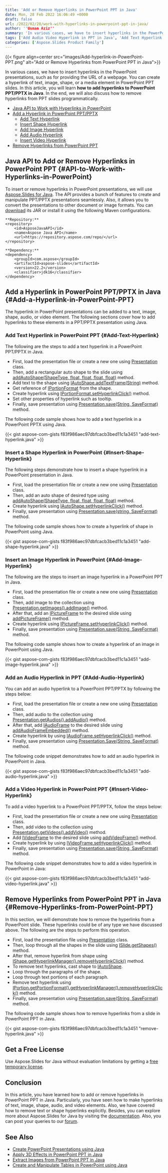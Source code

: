 ```yaml
---
title: 'Add or Remove Hyperlinks in PowerPoint PPT in Java'
date: Mon, 28 Feb 2022 16:06:49 +0000
draft: false
url: /2022/02/28/work-with-hyperlinks-in-powerpoint-ppt-in-java/
author: ''Usman Aziz''
summary: 'In various cases, we have to insert hyperlinks in the PowerPoint presentations, such as for providing the URL of a webpage. You can create a hyperlink of text, image, shape, or a media element in PowerPoint PPT slides. In this article, you will learn **how to add hyperlinks to PowerPoint PPT/PPTX in Java**. In the end, we will also discuss how to remove hyperlinks from PPT slides programmatically.'
tags: ['Add Audio Video Hyperlink in PPT in Java', 'Add Text Hyperlink in PPT in Java', 'Add image Hyperlink in PPT in Java', 'Java API to Work with Hyperlinks in PowerPoint', 'Remove Hyperlink in PPT in Java']
categories: ['Aspose.Slides Product Family']
---
```




{{< figure align=center src="images/Add-hyperlink-in-PowerPoint-PPT.png" alt="Add or Remove Hyperlinks from PowerPoint PPT in Java">}}


In various cases, we have to insert hyperlinks in the PowerPoint presentations, such as for providing the URL of a webpage. You can create a hyperlink of text, image, shape, or a media element in PowerPoint PPT slides. In this article, you will learn **how to add hyperlinks to PowerPoint PPT/PPTX in Java**. In the end, we will also discuss how to remove hyperlinks from PPT slides programmatically.

*   [Java API to Work with Hyperlinks in PowerPoint][1]
*   [Add a Hyperlink in PowerPoint PPT/PPTX][2]
    *   [Add Text Hyperlink][3]
    *   [Insert Shape Hyperlink][4]
    *   [Add Image Hyperlink][5]
    *   [Add Audio Hyperlink][6]
    *   [Insert Video Hyperlink][7]
*   [Remove Hyperlinks from PowerPoint PPT][8]

## Java API to Add or Remove Hyperlinks in PowerPoint PPT {#API-to-Work-with-Hyperlinks-in-PowerPoint}

To insert or remove hyperlinks in PowerPoint presentations, we will use [Aspose.Slides for Java][9]. The API provides a bunch of features to create and manipulate PPT/PPTX presentations seamlessly. Also, it allows you to convert the presentations to other document or image formats. You can [download][10] its JAR or install it using the following Maven configurations.

```
**Repository:**
<repository>
    <id>AsposeJavaAPI</id>
    <name>Aspose Java API</name>
    <url>https://repository.aspose.com/repo/</url>
</repository>

**Dependency:**
<dependency>
    <groupId>com.aspose</groupId>
    <artifactId>aspose-slides</artifactId>
    <version>22.2</version>
    <classifier>jdk16</classifier>
</dependency>
```

## Add a Hyperlink in PowerPoint PPT/PPTX in Java {#Add-a-Hyperlink-in-PowerPoint-PPT}

The hyperlink in PowerPoint presentations can be added to a text, image, shape, audio, or video element. The following sections cover how to add hyperlinks to these elements in a PPT/PPTX presentation using Java.

### Add Text Hyperlink in PowerPoint PPT {#Add-Text-Hyperlink}

The following are the steps to add a text hyperlink in a PowerPoint PPT/PPTX in Java.

*   First, load the presentation file or create a new one using [Presentation][11] class.
*   Then, add a rectangular auto shape to the slide using [addAutoShape(ShapeType, float, float, float, float)][12] method.
*   Add text to the shape using [IAutoShape.addTextFrame(String)][13] method.
*   Get reference of [IPortionFormat][14] from the shape.
*   Create hyperlink using [IPortionFormat.setHyperlinkClick()][15] method.
*   Set other properties of hyperlink such as tooltip.
*   Finally, save presentation using [Presentation.save(String, SaveFormat)][16] method.

The following code sample shows how to add a text hyperlink in a PowerPoint PPTX using Java.

{{< gist aspose-com-gists f83f986aec97dbfcacb3bed11c1a3451 "add-text-hyperlink.java" >}}

### Insert a Shape Hyperlink in PowerPoint {#Insert-Shape-Hyperlink}

The following steps demonstrate how to insert a shape hyperlink in a PowerPoint presentation in Java.

*   First, load the presentation file or create a new one using [Presentation][17] class.
*   Then, add an auto shape of desired type using [addAutoShape(ShapeType, float, float, float, float)][18] method.
*   Create hyperlink using [IAutoShape.setHyperlinkClick()][19] method.
*   Finally, save presentation using [Presentation.save(string, SaveFormat)][20] method.

The following code sample shows how to create a hyperlink of shape in PowerPoint using Java.

{{< gist aspose-com-gists f83f986aec97dbfcacb3bed11c1a3451 "add-shape-hyperlink.java" >}}

### Insert an Image Hyperlink in PowerPoint {#Add-Image-Hyperlink}

The following are the steps to insert an image hyperlink in a PowerPoint PPT in Java.

*   First, load the presentation file or create a new one using [Presentation][21] class.
*   Then, add image to the collection using [Presentation.getImages().addImage()][22] method.
*   After that, add an [IPictureFrame][23] to the desired slide using [addPictureFrame()][24] method.
*   Create hyperlink using [IPictureFrame.setHyperlinkClick()][25] method.
*   Finally, save presentation using [Presentation.save(String, SaveFormat)][26] method.

The following code sample shows how to create a hyperlink of an image in PowerPoint using Java.

{{< gist aspose-com-gists f83f986aec97dbfcacb3bed11c1a3451 "add-image-hyperlink.java" >}}

### Add an Audio Hyperlink in PPT {#Add-Audio-Hyperlink}

You can add an audio hyperlink to a PowerPoint PPT/PPTX by following the steps below:

*   First, load the presentation file or create a new one using [Presentation][27] class.
*   Then, add audio to the collection using [Presentation.getAudios().addAudio()][28] method.
*   After that, add [IAudioFrame][29] to the desired slide using [addAudioFrameEmbedded()][30] method.
*   Create hyperlink by using [IAudioFrame.setHyperlinkClick()][31] method.
*   Finally, save presentation using [Presentation.Save(String, SaveFormat)][32] method.

The following code snippet demonstrates how to add an audio hyperlink in PowerPoint in Java.

{{< gist aspose-com-gists f83f986aec97dbfcacb3bed11c1a3451 "add-audio-hyperlink.java" >}}

### Add a Video Hyperlink in PowerPoint PPT {#Insert-Video-Hyperlink}

To add a video hyperlink to a PowerPoint PPT/PPTX, follow the steps below:

*   First, load the presentation file or create a new one using [Presentation][33] class.
*   Then, add video to the collection using [Presentation.getVideos().addVideo()][34] method.
*   Add [IVideoFrame][35] to the desired slide using [addVideoFrame()][36] method.
*   Create hyperlink by using [IVideoFrame.setHyperlinkClick()][37] method.
*   Finally, save presentation using [Presentation.save(String, SaveFormat)][38] method.

The following code snippet demonstrates how to add a video hyperlink in PowerPoint in Java:

{{< gist aspose-com-gists f83f986aec97dbfcacb3bed11c1a3451 "add-video-hyperlink.java" >}}

## Remove Hyperlinks from PowerPoint PPT in Java {#Remove-Hyperlinks-from-PowerPoint-PPT}

In this section, we will demonstrate how to remove the hyperlinks from a PowerPoint slide. These hyperlinks could be of any type we have discussed above. The following are the steps to perform this operation.

*   First, load the presentation file using [Presentation][39] class.
*   Then, loop through all the shapes in the slide using [ISlide.getShapes()][40] method.
*   After that, remove hyperlink from shape using [IShape.getHyperlinkManager().removeHyperlinkClick()][41] method.
*   To remove text hyperlinks, cast shape to [IAutoShape][42].
*   Loop through the paragraphs of the shape.
*   Loop through text portions of each paragraph.
*   Remove text hyperlink using [IPortion.getPortionFormat().getHyperlinkManager().removeHyperlinkClick()][43] method.
*   Finally, save presentation using [Presentation.save(String, SaveFormat)][44] method.

The following code sample shows how to remove hyperlinks from a slide in PowerPoint PPT in Java.

{{< gist aspose-com-gists f83f986aec97dbfcacb3bed11c1a3451 "remove-hyperlink.java" >}}

## Get a Free License

Use Aspose.Slides for Java without evaluation limitations by getting a [free temporary license][45].

## Conclusion

In this article, you have learned how to add or remove hyperlinks in PowerPoint PPT in Java. Particularly, you have seen how to make hyperlinks of text, image, shape, audio, and video elements. Also, we have covered how to remove text or shape hyperlinks explicitly. Besides, you can explore more about Aspose.Slides for Java by visiting the [documentation][46]. Also, you can post your queries to our [forum][47].

## See Also

*   [Create PowerPoint Presentations using Java][48]
*   [Apply 3D Effects in PowerPoint PPT in Java][49]
*   [Extract Images from PowerPoint PPT in Java][50]
*   [Create and Manipulate Tables in PowerPoint using Java][51]




[1]: #API-to-Work-with-Hyperlinks-in-PowerPoint
[2]: #Add-a-Hyperlink-in-PowerPoint-PPT
[3]: #Add-Text-Hyperlink
[4]: #Insert-Shape-Hyperlink
[5]: #Add-Image-Hyperlink
[6]: #Add-Audio-Hyperlink
[7]: #Insert-Video-Hyperlink
[8]: #Remove-Hyperlinks-from-PowerPoint-PPT
[9]: https://products.aspose.com/slides/java
[10]: https://downloads.aspose.com/slides/java
[11]: https://apireference.aspose.com/slides/java/com.aspose.slides/Presentation
[12]: https://apireference.aspose.com/slides/java/com.aspose.slides/IShapeCollection#addAutoShape-int-float-float-float-float-
[13]: https://apireference.aspose.com/slides/java/com.aspose.slides/IAutoShape#addTextFrame-java.lang.String-
[14]: https://apireference.aspose.com/slides/java/com.aspose.slides/IPortionFormat
[15]: https://apireference.aspose.com/slides/java/com.aspose.slides/IHyperlinkContainer#setHyperlinkClick-com.aspose.slides.IHyperlink-
[16]: https://apireference.aspose.com/slides/java/com.aspose.slides/Presentation#save-java.lang.String-int-
[17]: https://apireference.aspose.com/slides/java/com.aspose.slides/Presentation
[18]: https://apireference.aspose.com/slides/java/com.aspose.slides/IShapeCollection#addAutoShape-int-float-float-float-float-
[19]: https://apireference.aspose.com/slides/java/com.aspose.slides/IHyperlinkContainer#setHyperlinkClick-com.aspose.slides.IHyperlink-
[20]: https://apireference.aspose.com/slides/java/com.aspose.slides/Presentation#save-java.lang.String-int-
[21]: https://apireference.aspose.com/slides/java/com.aspose.slides/Presentation
[22]: https://apireference.aspose.com/slides/java/com.aspose.slides/IImageCollection#addImage-byte:A-
[23]: https://apireference.aspose.com/slides/java/com.aspose.slides/IPictureFrame
[24]: https://apireference.aspose.com/slides/java/com.aspose.slides/IShapeCollection#addPictureFrame-int-float-float-float-float-com.aspose.slides.IPPImage-
[25]: https://apireference.aspose.com/slides/java/com.aspose.slides/IHyperlinkContainer#setHyperlinkClick-com.aspose.slides.IHyperlink-
[26]: https://apireference.aspose.com/slides/java/com.aspose.slides/Presentation#save-java.lang.String-int-
[27]: https://apireference.aspose.com/slides/java/com.aspose.slides/Presentation
[28]: https://apireference.aspose.com/slides/java/com.aspose.slides/IAudioCollection#addAudio-byte:A-
[29]: https://apireference.aspose.com/slides/java/com.aspose.slides/IAudioFrame
[30]: https://apireference.aspose.com/slides/java/com.aspose.slides/IShapeCollection#addAudioFrameEmbedded-float-float-float-float-com.aspose.slides.IAudio-
[31]: https://apireference.aspose.com/slides/java/com.aspose.slides/IHyperlinkContainer#setHyperlinkClick-com.aspose.slides.IHyperlink-
[32]: https://apireference.aspose.com/slides/java/com.aspose.slides/Presentation#save-java.lang.String-int-
[33]: https://apireference.aspose.com/slides/java/com.aspose.slides/Presentation
[34]: https://apireference.aspose.com/slides/java/com.aspose.slides/IVideoCollection#addVideo-byte:A-
[35]: https://apireference.aspose.com/slides/java/com.aspose.slides/IVideoFrame
[36]: https://apireference.aspose.com/slides/java/com.aspose.slides/IShapeCollection#addVideoFrame-float-float-float-float-com.aspose.slides.IVideo-
[37]: https://apireference.aspose.com/slides/java/com.aspose.slides/IHyperlinkContainer#setHyperlinkClick-com.aspose.slides.IHyperlink-
[38]: https://apireference.aspose.com/slides/java/com.aspose.slides/Presentation#save-java.lang.String-int-
[39]: https://apireference.aspose.com/slides/java/com.aspose.slides/Presentation
[40]: https://apireference.aspose.com/slides/java/com.aspose.slides/IBaseSlide#getShapes--
[41]: https://apireference.aspose.com/slides/java/com.aspose.slides/IHyperlinkManager#removeHyperlinkClick--
[42]: https://apireference.aspose.com/slides/java/com.aspose.slides/IAutoShape
[43]: https://apireference.aspose.com/slides/java/com.aspose.slides/IHyperlinkManager#removeHyperlinkClick--
[44]: https://apireference.aspose.com/slides/java/com.aspose.slides/Presentation#save-java.lang.String-int-
[45]: https://purchase.aspose.com/temporary-license
[46]: https://docs.aspose.com/slides/java
[47]: https://forum.aspose.com/
[48]: https://blog.aspose.com/2021/01/18/create-powerpoint-presentations-using-java/
[49]: https://blog.aspose.com/2022/02/04/apply-three-d-effects-in-ppt-in-java/
[50]: https://blog.aspose.com/2022/01/13/extract-images-from-ppt-in-java/
[51]: https://blog.aspose.com/2021/09/23/manipulate-tables-in-powerpoint-using-java/




